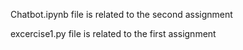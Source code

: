 Chatbot.ipynb file is related to the second assignment


 excercise1.py  file is related to the first assignment
